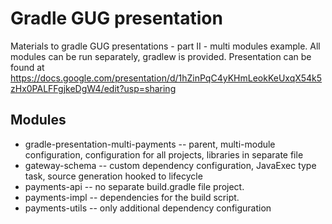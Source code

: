Gradle GUG presentation
===============

Materials to gradle GUG presentations - part II - multi modules example.
All modules can be run separately, gradlew is provided.
Presentation can be found at https://docs.google.com/presentation/d/1hZinPqC4yKHmLeokKeUxqX54k5zHx0PALFFgjkeDgW4/edit?usp=sharing

Modules
-------
* gradle-presentation-multi-payments -- parent, multi-module configuration, configuration for all projects, libraries in separate file
* gateway-schema -- custom dependency configuration, JavaExec type task, source generation hooked to lifecycle
* payments-api -- no separate build.gradle file project.
* payments-impl -- dependencies for the build script.
* payments-utils -- only additional dependency configuration


